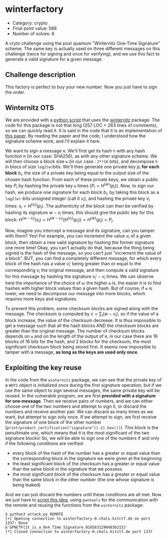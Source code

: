 # winterfactory

- Category: crypto
- Final point value: 588
- Number of solves: 8

A cryto challenge using the post quantum "Winternitz One-Time Signature" scheme. The same key is actually used on three different messages on this challenge (twice for signing and once for verifying), and we use this fact to generate a valid signature for a given message.

## Challenge description

This factory is perfect to buy your new number. Now you just have to sign the order.

## Winternitz OTS

We are provided with a [python script](./winterfactory.py) that uses the [winternitz](https://pypi.org/project/winternitz/) package. The code for this package is not that long (257 LOC + 263 lines of comments), so we can quickly read it. It is said in the code that it is an implementation of [this paper](https://eprint.iacr.org/2011/191.pdf). By reading the paper and the code, I understood how the signature scheme work, and I'll explain it here.

We want to sign a message `m`. We'll first get its hash `h` with any hash function `H` (in our case: SHA256), as with any other signature scheme. We will then choose a block size `w` (in our case : `2**16` bits), and decompose `h` in blocs of size `log2(w)`bits. We'll then generate one private key $p_i$ **for each block** $b_i$, the size of a private key being equal to the output size of the chosen hash function. From each of these private keys, we obtain a public key $P_i$ by hashing the private key `w` times ($P_i = H^{(w)}(p_i)$). Now, to sign our hash, we produce one signature for each block $b_i$, by taking this block as a `log2(w)`-bits unsigned integer (call it $v_i$), and hashing the private key $v_i$ times: $s_i = H^{(v_i)}(p_i)$. The authenticity of the block can then be verified by hashing its signature $w - v_i$ times, this should give the public key for this block: $H^{(w-v_i)}(s_i) = H^{(w-v_i)}(H^{(v_i)}(p_i)) = H^{(w)}(p_i) = P_i$.

Now, imagine you intercept a message and its signature, can you tamper with them? Yes! For example, you can increment the value $v_i$ of a given block, then obtain a new valid signature by hashing the former signature one more time! Okay, you can't actually do that, because the thing being signed is the hash of the message, so you can't just "increment the value of a block". BUT, you can find a completely different message, for which every block of the hash has a value $v_i'$ being greater than or equal to the corresponding $v_i$ the original message, and then compute a valid signature for this message by hashing the signature $v_i' - v_i$ times. We can observe here the importance of the choice of `w`: the higher `w` is, the easier it is to find hashes with higher block values than a given hash. But of course, if `w` is lower, we need to decompose our message into more blocks, which requires more keys and signatures.

To prevent this problem, some checksum blocks are signed along with the message. The checksum is computed by $c = \sum_i (w - v_i)$, so if the value of a block increase, the value of the checksum decrease. It is thus impossible to get a message such that all the hash blocks AND the checksum blocks are greater than the original message. The number of checksum blocks depends on `w` and on the length of the output of `H`, in our case there are 16 blocks of 16 bits for the hash, and 2 blocks for the checksum, the most significant checksum block being stored first. It seems now impossible to tamper with a message, **as long as the keys are used only once**.

## Exploiting the key reuse

In the code from the `winternitz` package, we can see that the private key of a `WOTS` object is initialized once during the first signature operation, but if we use the same object to sign several messages, the same private key will be reused.
In the vulnerable program, we are first **provided with a signature for one message**. Then we receive pairs of numbers, and we can either choose one of the two numbers and attempt to sign it, or discard the numbers and receive another pair. We can discard as many times as we want, but attempt to sign only once. If we attempt to sign, we first receive the signature of one block of the other number (`print(product_certification["signature"][-2].hex())`). This block is the penultimate one, which means that it is the most significant of the two signature blocks! So, we will be able to sign one of the numbers if and only if the following conditions are verified:
- every block of the hash of the number has a greater or equal value than the corresponding block in the signature we were given at the beginning
- the least significant block of the checksum has a greater or equal value than the same block in the signature that we possess
- the most significant block of the checksum has a greater or equal value than the same block in the other number (the one whose signature is being leaked)

And we can just discard the numbers until these conditions are all met.
Now we just have to [script this idea](./attack.py), using `pwntools` for the communication with the remote and reusing the functions from the `winternitz` package:

```shell
$ python3 attack.py REMOTE
[+] Opening connection to winterfactory-0.chals.kitctf.de on port 1337: Done
b'GPNCTF{1t_is_a_0n4_T1me_S1gnature_01856312904836215}'
[*] Closed connection to winterfactory-0.chals.kitctf.de port 1337
```